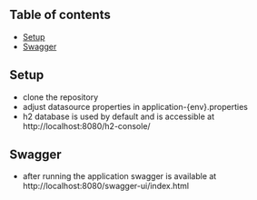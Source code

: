 ## Table of contents
* [Setup](#setup)
* [Swagger](#Swagger)

## Setup
* clone the repository
* adjust datasource properties in application-{env}.properties
* h2 database is used by default and is accessible at http://localhost:8080/h2-console/ 

## Swagger
* after running the application swagger is available at http://localhost:8080/swagger-ui/index.html
